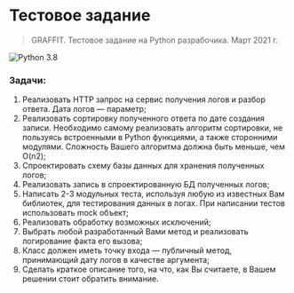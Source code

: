 # Тестовое задание 
> GRAFFIT. Тестовое задание на Python разрабочика. Март 2021 г.

![Python 3.8](https://img.shields.io/badge/python-v3.8-blue)

### Задачи:
1. Реализовать HTTP запрос на сервис получения логов и разбор ответа. Дата логов — параметр;
2. Реализовать сортировку полученного ответа по дате создания записи. Необходимо самому реализовать алгоритм сортировки, не пользуясь встроенными в Python функциями, а также сторонними модулями. Сложность Вашего алгоритма должна быть меньше, чем O(n2);
3. Спроектировать схему базы данных для хранения полученных логов;
4. Реализовать запись в спроектированную БД полученных логов;
5. Написать 2-3 модульных теста, используя любую из известных Вам библиотек, для тестирования данных в логах. При написании тестов использовать mock объект;
6. Реализовать обработку возможных исключений;
7. Выбрать любой разработанный Вами метод и реализовать логирование факта его вызова;
8. Класс должен иметь точку входа — публичный метод, принимающий дату логов в качестве аргумента;
9. Сделать краткое описание того, на что, как Вы считаете, в Вашем решении стоит обратить внимание.

